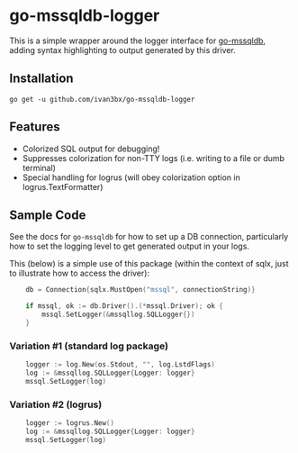 # go-mssqldb-logger

This is a simple wrapper around the logger interface for [go-mssqldb](https://github.com/denisenkom/go-mssqldb/), adding syntax highlighting to output generated by this driver.

## Installation

`go get -u github.com/ivan3bx/go-mssqldb-logger`

## Features

* Colorized SQL output for debugging!
* Suppresses colorization for non-TTY logs (i.e. writing to a file or dumb terminal)
* Special handling for logrus (will obey colorization option in logrus.TextFormatter)

## Sample Code

See the docs for `go-mssqldb` for how to set up a DB connection, particularly how to set the logging level to get generated output in your logs.

This (below) is a simple use of this package (within the context of sqlx, just to illustrate how to access the driver):

```go
    db = Connection{sqlx.MustOpen("mssql", connectionString)}

    if mssql, ok := db.Driver().(*mssql.Driver); ok {
        mssql.SetLogger(&mssqllog.SQLLogger{})
    }
```

### Variation #1 (standard log package)

```go
    logger := log.New(os.Stdout, "", log.LstdFlags)
    log := &mssqllog.SQLLogger{Logger: logger}
    mssql.SetLogger(log)
```

### Variation #2 (logrus)

```go
    logger := logrus.New()
    log := &mssqllog.SQLLogger{Logger: logger}
    mssql.SetLogger(log)
```

